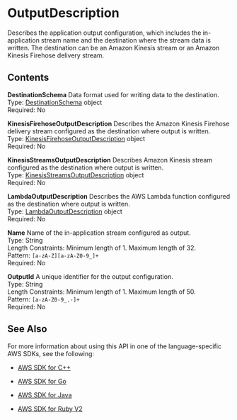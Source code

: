 # OutputDescription<a name="API_OutputDescription"></a>

Describes the application output configuration, which includes the in\-application stream name and the destination where the stream data is written\. The destination can be an Amazon Kinesis stream or an Amazon Kinesis Firehose delivery stream\. 

## Contents<a name="API_OutputDescription_Contents"></a>

 **DestinationSchema**   <a name="analytics-Type-OutputDescription-DestinationSchema"></a>
Data format used for writing data to the destination\.  
Type: [DestinationSchema](API_DestinationSchema.md) object  
Required: No

 **KinesisFirehoseOutputDescription**   <a name="analytics-Type-OutputDescription-KinesisFirehoseOutputDescription"></a>
Describes the Amazon Kinesis Firehose delivery stream configured as the destination where output is written\.  
Type: [KinesisFirehoseOutputDescription](API_KinesisFirehoseOutputDescription.md) object  
Required: No

 **KinesisStreamsOutputDescription**   <a name="analytics-Type-OutputDescription-KinesisStreamsOutputDescription"></a>
Describes Amazon Kinesis stream configured as the destination where output is written\.  
Type: [KinesisStreamsOutputDescription](API_KinesisStreamsOutputDescription.md) object  
Required: No

 **LambdaOutputDescription**   <a name="analytics-Type-OutputDescription-LambdaOutputDescription"></a>
Describes the AWS Lambda function configured as the destination where output is written\.  
Type: [LambdaOutputDescription](API_LambdaOutputDescription.md) object  
Required: No

 **Name**   <a name="analytics-Type-OutputDescription-Name"></a>
Name of the in\-application stream configured as output\.  
Type: String  
Length Constraints: Minimum length of 1\. Maximum length of 32\.  
Pattern: `[a-zA-Z][a-zA-Z0-9_]+`   
Required: No

 **OutputId**   <a name="analytics-Type-OutputDescription-OutputId"></a>
A unique identifier for the output configuration\.  
Type: String  
Length Constraints: Minimum length of 1\. Maximum length of 50\.  
Pattern: `[a-zA-Z0-9_.-]+`   
Required: No

## See Also<a name="API_OutputDescription_SeeAlso"></a>

For more information about using this API in one of the language\-specific AWS SDKs, see the following:

+  [AWS SDK for C\+\+](http://docs.aws.amazon.com/goto/SdkForCpp/kinesisanalytics-2015-08-14/OutputDescription) 

+  [AWS SDK for Go](http://docs.aws.amazon.com/goto/SdkForGoV1/kinesisanalytics-2015-08-14/OutputDescription) 

+  [AWS SDK for Java](http://docs.aws.amazon.com/goto/SdkForJava/kinesisanalytics-2015-08-14/OutputDescription) 

+  [AWS SDK for Ruby V2](http://docs.aws.amazon.com/goto/SdkForRubyV2/kinesisanalytics-2015-08-14/OutputDescription) 